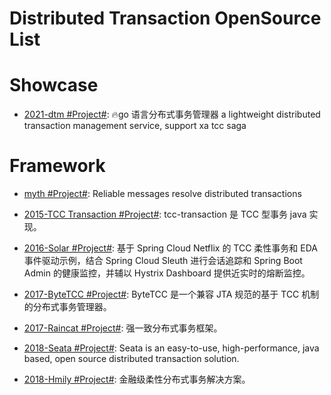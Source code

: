# Distributed Transaction OpenSource List

# Showcase

- [2021-dtm #Project#](https://github.com/yedf/dtm): 🔥go 语言分布式事务管理器 a lightweight distributed transaction management service, support xa tcc saga

# Framework

- [myth #Project#](https://github.com/dromara/myth): Reliable messages resolve distributed transactions

- [2015-TCC Transaction #Project#](https://github.com/changmingxie/tcc-transaction): tcc-transaction 是 TCC 型事务 java 实现。

- [2016-Solar #Project#](https://github.com/prontera/spring-cloud-rest-tcc): 基于 Spring Cloud Netflix 的 TCC 柔性事务和 EDA 事件驱动示例，结合 Spring Cloud Sleuth 进行会话追踪和 Spring Boot Admin 的健康监控，并辅以 Hystrix Dashboard 提供近实时的熔断监控。

- [2017-ByteTCC #Project#](https://github.com/liuyangming/ByteTCC): ByteTCC 是一个兼容 JTA 规范的基于 TCC 机制的分布式事务管理器。

- [2017-Raincat #Project#](https://github.com/dromara/raincat): 强一致分布式事务框架。

- [2018-Seata #Project#](https://github.com/seata/Seata): Seata is an easy-to-use, high-performance, java based, open source distributed transaction solution.

- [2018-Hmily #Project#](https://github.com/dromara/hmily): 金融级柔性分布式事务解决方案。
